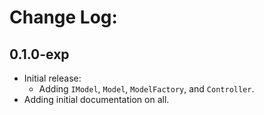 # Change Log:

## 0.1.0-exp

- Initial release:
    - Adding `IModel`, `Model`, `ModelFactory`, and `Controller`.
- Adding initial documentation on all.
